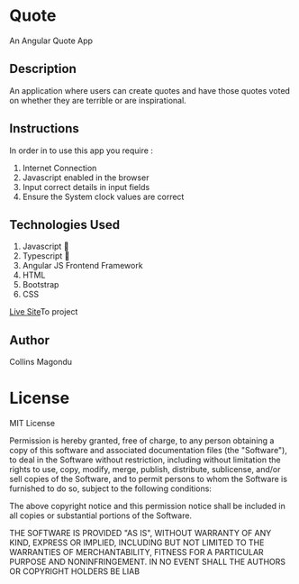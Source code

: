# Quote
An Angular Quote App
## Description
An application where users can create quotes and have those quotes voted on whether they are terrible or are inspirational.

## Instructions

In order in to use this app you require :

1. Internet Connection
2. Javascript enabled in the browser
3. Input correct details in input fields
4. Ensure the System clock values are correct

## Technologies Used

1. Javascript :rocket:
2. Typescript :metal:
3. Angular JS Frontend Framework
4. HTML
5. Bootstrap
6. CSS

[Live Site](https://magz8984.github.io/Quote/)To project

## Author

Collins Magondu

# License

MIT License


Permission is hereby granted, free of charge, to any person obtaining a copy
of this software and associated documentation files (the "Software"), to deal
in the Software without restriction, including without limitation the rights
to use, copy, modify, merge, publish, distribute, sublicense, and/or sell
copies of the Software, and to permit persons to whom the Software is
furnished to do so, subject to the following conditions:

The above copyright notice and this permission notice shall be included in all
copies or substantial portions of the Software.

THE SOFTWARE IS PROVIDED "AS IS", WITHOUT WARRANTY OF ANY KIND, EXPRESS OR
IMPLIED, INCLUDING BUT NOT LIMITED TO THE WARRANTIES OF MERCHANTABILITY,
FITNESS FOR A PARTICULAR PURPOSE AND NONINFRINGEMENT. IN NO EVENT SHALL THE
AUTHORS OR COPYRIGHT HOLDERS BE LIAB
